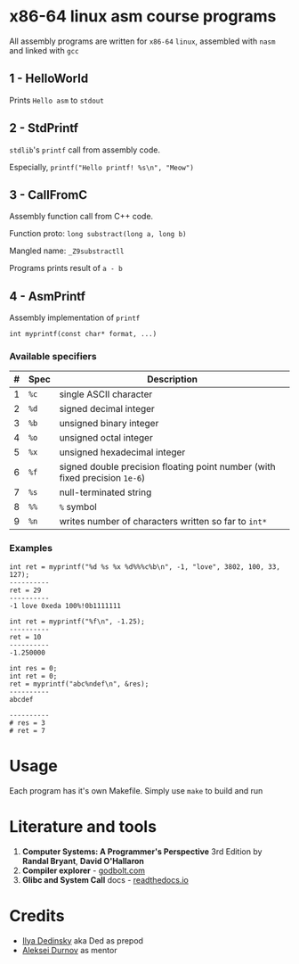 # x86-64 linux asm course programs

All assembly programs are written for `x86-64` `linux`, assembled with `nasm` and linked with `gcc`

## 1 - HelloWorld

Prints `Hello asm` to `stdout`

## 2 - StdPrintf

`stdlib`'s `printf` call from assembly code.

Especially, `printf("Hello printf! %s\n", "Meow")`

## 3 - CallFromC

Assembly function call from C++ code.

Function proto: `long substract(long a, long b)`

Mangled name: `_Z9substractll`

Programs prints result of `a - b`

## 4 - AsmPrintf

Assembly implementation of `printf`

```
int myprintf(const char* format, ...)
```

### Available specifiers

| # | Spec | Description |
|---|------|-------------|
| 1 | `%c` | single ASCII character
| 2 | `%d` | signed decimal integer
| 3 | `%b` | unsigned binary integer
| 4 | `%o` | unsigned octal integer
| 5 | `%x` | unsigned hexadecimal integer
| 6 | `%f` | signed double precision floating point number (with fixed precision `1e-6`)
| 7 | `%s` | null-terminated string
| 8 | `%%` | `%` symbol
| 9 | `%n` | writes number of characters written so far to `int*`

### Examples

```
int ret = myprintf("%d %s %x %d%%%c%b\n", -1, "love", 3802, 100, 33, 127);
----------
ret = 29
----------
-1 love 0xeda 100%!0b1111111

```
```
int ret = myprintf("%f\n", -1.25);
----------
ret = 10
----------
-1.250000

```
```
int res = 0;
int ret = 0;
ret = myprintf("abc%ndef\n", &res);
----------
abcdef

----------
# res = 3
# ret = 7
```

# Usage

Each program has it's own Makefile. Simply use `make` to build and run

# Literature and tools

1. **Computer Systems: A Programmer's Perspective** 3rd Edition by **Randal Bryant**, **David O'Hallaron**
2. **Compiler explorer** - [godbolt.com](https://godbolt.com)
3. **Glibc and System Call** docs - [readthedocs.io](https://sys.readthedocs.io/en/latest/index.html)

# Credits
- [Ilya Dedinsky](https://github.com/ded32) aka Ded as prepod
- [Aleksei Durnov](https://github.com/Panterrich) as mentor
